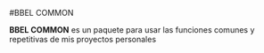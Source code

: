 #BBEL COMMON

**BBEL COMMON** es un paquete para usar las funciones comunes y repetitivas de mis proyectos personales